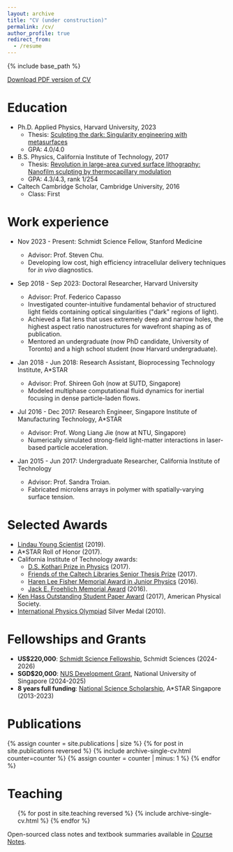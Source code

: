 ```yaml
---
layout: archive
title: "CV (under construction)"
permalink: /cv/
author_profile: true
redirect_from:
  - /resume
---
```


{% include base_path %}

[Download PDF version of CV](https://danlimsw.github.io/files/20241226_CV.pdf)

Education
======
* Ph.D. Applied Physics, Harvard University, 2023
  * Thesis: [Sculpting the dark: Singularity engineering with metasurfaces](https://www.proquest.com/docview/2892615112/fulltextPDF/6CD9A7EFBA8C4A6FPQ/)
  * GPA: 4.0/4.0
* B.S. Physics, California Institute of Technology, 2017
  * Thesis: [Revolution in large-area curved surface lithography: Nanofilm sculpting by thermocapillary modulation](https://thesis.library.caltech.edu/10176/)
  * GPA: 4.3/4.3, rank 1/254
* Caltech Cambridge Scholar, Cambridge University, 2016
  * Class: First

Work experience
======
* Nov 2023 - Present: Schmidt Science Fellow, Stanford Medicine
  * Advisor: Prof. Steven Chu.
  * Developing low cost, high efficiency intracellular delivery techniques for *in vivo* diagnostics.

* Sep 2018 - Sep 2023: Doctoral Researcher, Harvard University
  * Advisor: Prof. Federico Capasso
  * Investigated counter-intuitive fundamental behavior of structured light fields containing optical singularities ("dark" regions of light).
  * Achieved a flat lens that uses extremely deep and narrow holes, the highest aspect ratio nanostructures for wavefront shaping as of publication.
  * Mentored an undergraduate (now PhD candidate, University of Toronto) and a high school student (now Harvard undergraduate).

* Jan 2018 - Jun 2018: Research Assistant, Bioprocessing Technology Institute, A*STAR
  * Advisor: Prof. Shireen Goh (now at SUTD, Singapore)
  * Modeled multiphase computational fluid dynamics for inertial focusing in dense particle-laden flows.
 
* Jul 2016 - Dec 2017: Research Engineer, Singapore Institute of Manufacturing Technology, A*STAR
  * Advisor: Prof. Wong Liang Jie (now at NTU, Singapore)
  * Numerically simulated strong-field light-matter interactions in laser-based particle acceleration.
 
* Jan 2015 - Jun 2017: Undergraduate Researcher, California Institute of Technology
  * Advisor: Prof. Sandra Troian.
  * Fabricated microlens arrays in polymer with spatially-varying surface tension.
 
Selected Awards
======
* [Lindau Young Scientist](https://www.lindau-nobel.org/) (2019).
* A*STAR Roll of Honor (2017).
* California Institute of Technology awards: 
  * [D.S. Kothari Prize in Physics](https://pma.caltech.edu/research-and-academics/physics/physics-prizes-awards/ds-kothari-prize-winners) (2017).
  * [Friends of the Caltech Libraries Senior Thesis Prize](https://library.caltech.edu/events/senior-thesis-prize) (2017).
  * [Haren Lee Fisher Memorial Award in Junior Physics](https://pma.caltech.edu/research-and-academics/physics/physics-prizes-awards/haren-lee-fisher-memorial-award-in-junior-physics-winners) (2016).
  * [Jack E. Froehlich Memorial Award](https://deans.caltech.edu/Grants_Funding/Froehlich) (2016).
* [Ken Hass Outstanding Student Paper Award](https://engage.aps.org/fiap/honors/prizes-awards/hass) (2017), American Physical Society.
* [International Physics Olympiad](https://ipho-unofficial.org/countries/SGP/individual) Silver Medal (2010). 

Fellowships and Grants
=====
- **US$220,000**: [Schmidt Science Fellowship](https://schmidtsciencefellows.org/), Schmidt Sciences (2024-2026)  
- **SGD$20,000**: [NUS Development Grant](https://www.nus.edu.sg/careers/nus-programmes/nus-programmes-scholarships/), National University of Singapore (2024-2025)  
- **8 years full funding**: [National Science Scholarship](https://www.a-star.edu.sg/Scholarships/for-undergraduate-studies/national-science-scholarship-bs), A*STAR Singapore (2013-2023)

Publications
======
{% assign counter = site.publications | size %} <!-- Initialize counter -->
{% for post in site.publications reversed %}
  {% include archive-single-cv.html counter=counter %} <!-- Pass counter to the include -->
  {% assign counter = counter | minus: 1 %} <!-- Decrement counter -->
{% endfor %}

  
Teaching
======
  <ul>{% for post in site.teaching reversed %}
    {% include archive-single-cv.html %}
  {% endfor %}</ul>

  Open-sourced class notes and textbook summaries available in [Course Notes](/coursenotes).
  

